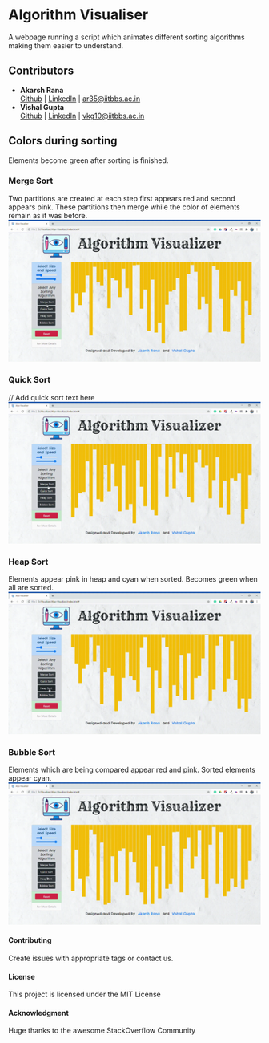 # Algorithm Visualiser
A webpage running a script which animates different sorting algorithms making them easier to understand.

## Contributors

* **Akarsh Rana**\
	[Github](https://github.com/akarshrana) |
	[LinkedIn](https://www.linkedin.com/in/akarsh-rana/) |
	ar35@iitbbs.ac.in
* **Vishal Gupta**\
	[Github](https://github.com/vkg2000) |
	[LinkedIn](https://www.linkedin.com/in/vishal-kumar-gupta-165ba61a2/) |
	vkg10@iitbbs.ac.in

## Colors during sorting
Elements become green after sorting is finished.

### Merge Sort
Two partitions are created at each step first appears red and second appears pink.
These partitions then merge while the color of elements remain as it was before.\
![merge-sort](https://github.com/vkg2000/Algo-Visualizer/blob/master/readme_files/merge.gif)

### Quick Sort
// Add quick sort text here\
![quick-sort](https://github.com/vkg2000/Algo-Visualizer/blob/master/readme_files/quick.gif)

### Heap Sort
Elements appear pink in heap and cyan when sorted.
Becomes green when all are sorted.\
![heap-sort](https://github.com/vkg2000/Algo-Visualizer/blob/master/readme_files/heap.gif)

### Bubble Sort
Elements which are being compared appear red and pink. Sorted elements appear cyan.\
![bubble-sort](https://github.com/vkg2000/Algo-Visualizer/blob/master/readme_files/bubble.gif)


#### Contributing
Create issues with appropriate tags or contact us.

#### License

This project is licensed under the MIT License

#### Acknowledgment

 Huge thanks to the awesome StackOverflow Community
